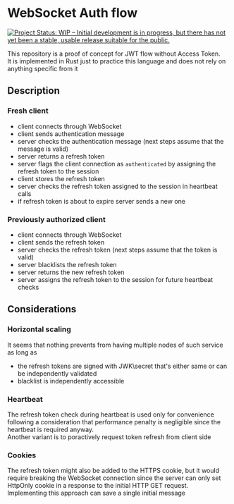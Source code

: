 # WebSocket Auth flow

[![Project Status: WIP – Initial development is in progress, but there has not yet been a stable, usable release suitable for the public.](https://www.repostatus.org/badges/latest/wip.svg)](https://www.repostatus.org/#wip)

This repository is a proof of concept for JWT flow without Access Token. \
It is implemented in Rust just to practice this language and does not rely on anything specific from it

## Description

### Fresh client
- client connects through WebSocket
- client sends authentication message
- server checks the authentication message (next steps assume that the message is valid)
- server returns a refresh token
- server flags the client connection as `authenticated` by assigning the refresh token to the session
- client stores the refresh token
- server checks the refresh token assigned to the session in heartbeat calls
- if refresh token is about to expire server sends a new one

### Previously authorized client
- client connects through WebSocket
- client sends the refresh token
- server checks the refresh token (next steps assume that the token is valid)
- server blacklists the refresh token
- server returns the new refresh token
- server assigns the refresh token to the session for future heartbeat checks

## Considerations
### Horizontal scaling
It seems that nothing prevents from having multiple nodes of such service as long as
- the refresh tokens are signed with JWK\secret that's either same or can be independently validated
- blacklist is independently accessible

### Heartbeat
The refresh token check during heartbeat is used only for convenience following a consideration that performance penalty is negligible since the heartbeat is required anyway. \
Another variant is to poractively request token refresh from client side

### Cookies
The refresh token might also be added to the HTTPS cookie, but it would require breaking the WebSocket connection since the server can only set HttpOnly cookie in a response to the initial HTTP GET request.
Implementing this approach can save a single initial message
